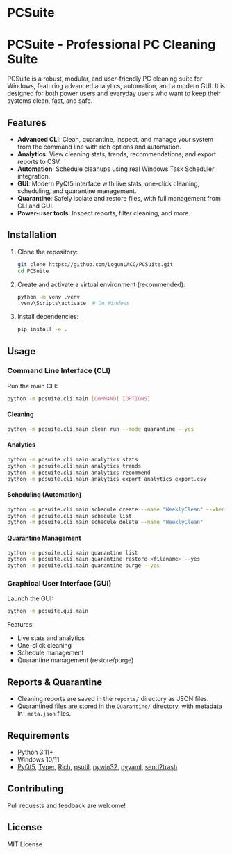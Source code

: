 ﻿# PCSuite


# PCSuite - Professional PC Cleaning Suite

PCSuite is a robust, modular, and user-friendly PC cleaning suite for Windows, featuring advanced analytics, automation, and a modern GUI. It is designed for both power users and everyday users who want to keep their systems clean, fast, and safe.

## Features

- **Advanced CLI**: Clean, quarantine, inspect, and manage your system from the command line with rich options and automation.
- **Analytics**: View cleaning stats, trends, recommendations, and export reports to CSV.
- **Automation**: Schedule cleanups using real Windows Task Scheduler integration.
- **GUI**: Modern PyQt5 interface with live stats, one-click cleaning, scheduling, and quarantine management.
- **Quarantine**: Safely isolate and restore files, with full management from CLI and GUI.
- **Power-user tools**: Inspect reports, filter cleaning, and more.

## Installation

1. Clone the repository:
	```sh
	git clone https://github.com/LogunLACC/PCSuite.git
	cd PCSuite
	```
2. Create and activate a virtual environment (recommended):
	```sh
	python -m venv .venv
	.venv\Scripts\activate  # On Windows
	```
3. Install dependencies:
	```sh
	pip install -e .
	```

## Usage

### Command Line Interface (CLI)

Run the main CLI:
```sh
python -m pcsuite.cli.main [COMMAND] [OPTIONS]
```

#### Cleaning
```sh
python -m pcsuite.cli.main clean run --mode quarantine --yes
```

#### Analytics
```sh
python -m pcsuite.cli.main analytics stats
python -m pcsuite.cli.main analytics trends
python -m pcsuite.cli.main analytics recommend
python -m pcsuite.cli.main analytics export analytics_export.csv
```

#### Scheduling (Automation)
```sh
python -m pcsuite.cli.main schedule create --name "WeeklyClean" --when weekly --time 03:00
python -m pcsuite.cli.main schedule list
python -m pcsuite.cli.main schedule delete --name "WeeklyClean"
```

#### Quarantine Management
```sh
python -m pcsuite.cli.main quarantine list
python -m pcsuite.cli.main quarantine restore <filename> --yes
python -m pcsuite.cli.main quarantine purge --yes
```

### Graphical User Interface (GUI)

Launch the GUI:
```sh
python -m pcsuite.gui.main
```

Features:
- Live stats and analytics
- One-click cleaning
- Schedule management
- Quarantine management (restore/purge)

## Reports & Quarantine

- Cleaning reports are saved in the `reports/` directory as JSON files.
- Quarantined files are stored in the `Quarantine/` directory, with metadata in `.meta.json` files.

## Requirements

- Python 3.11+
- Windows 10/11
- [PyQt5](https://pypi.org/project/PyQt5/), [Typer](https://typer.tiangolo.com/), [Rich](https://rich.readthedocs.io/), [psutil](https://pypi.org/project/psutil/), [pywin32](https://pypi.org/project/pywin32/), [pyyaml](https://pypi.org/project/PyYAML/), [send2trash](https://pypi.org/project/Send2Trash/)

## Contributing

Pull requests and feedback are welcome!

## License

MIT License
